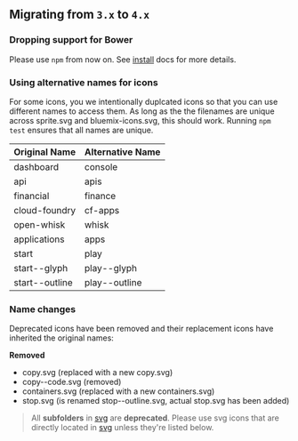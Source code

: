 ## Migrating from `3.x` to `4.x`

### Dropping support for Bower

Please use `npm` from now on. See [install](https://github.ibm.com/Bluemix/bluemix-icons/blob/master/docs/install.md#install) docs for more details.

### Using alternative names for icons

For some icons, you we intentionally duplcated icons so that you can use different names to access them.
As long as the the filenames are unique across sprite.svg and bluemix-icons.svg, this should work. Running `npm test` ensures that all names are unique.

| Original Name  | Alternative Name |
| -------------- | ---------------- |
| dashboard      | console          |
| api            | apis             |
| financial      | finance          |
| cloud-foundry  | cf-apps          |
| open-whisk     | whisk            |
| applications   | apps             |
| start          | play             |
| start--glyph   | play--glyph      |
| start--outline | play--outline    |

### Name changes

Deprecated icons have been removed and their replacement icons have inherited the original names:

**Removed**

* copy.svg (replaced with a new copy.svg)
* copy--code.svg (removed)
* containers.svg (replaced with a new containers.svg)
* stop.svg (is renamed stop--outline.svg, actual stop.svg has been added)

> All **subfolders** in [svg](https://github.ibm.com/Bluemix/bluemix-icons/blob/master/svg) are **deprecated**.
> Please use svg icons that are directly located in [svg](https://github.ibm.com/Bluemix/bluemix-icons/blob/master/svg) unless they're listed below.
